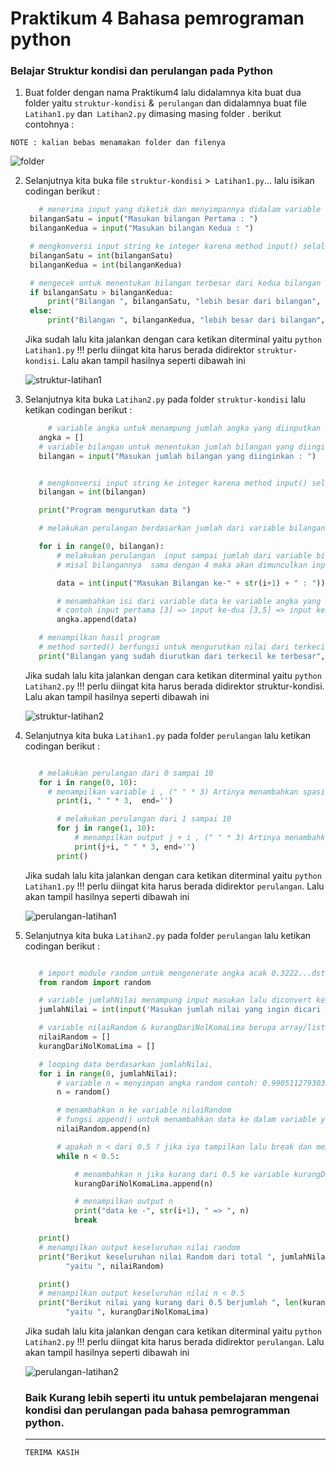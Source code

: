 # Praktikum 4 Bahasa pemrograman python
### Belajar Struktur kondisi dan perulangan pada Python

1. Buat folder dengan nama Praktikum4 lalu didalamnya kita buat dua folder yaitu `struktur-kondisi` &` perulangan`  dan didalamnya buat file` Latihan1.py` dan` Latihan2.py` dimasing masing folder . berikut contohnya :

  `NOTE : kalian bebas menamakan folder dan filenya`

   ![folder](https://user-images.githubusercontent.com/115919203/200096167-3ca9b14b-e6a2-4f01-be02-eca1636af47a.png)

2. Selanjutnya kita buka file `struktur-kondisi` >` Latihan1.py`... lalu isikan codingan berikut :

   ```python
      # menerima input yang diketik dan menyimpannya didalam variable
    bilanganSatu = input("Masukan bilangan Pertama : ")
    bilanganKedua = input("Masukan bilangan Kedua : ")

    # mengkonversi input string ke integer karena method input() selalu mengembalikan type data string
    bilanganSatu = int(bilanganSatu)
    bilanganKedua = int(bilanganKedua)

    # mengecek untuk menentukan bilangan terbesar dari kedua bilangan
    if bilanganSatu > bilanganKedua:
        print("Bilangan ", bilanganSatu, "lebih besar dari bilangan", bilanganKedua)
    else:
        print("Bilangan ", bilanganKedua, "lebih besar dari bilangan", bilanganSatu)

   ```
   Jika sudah lalu kita jalankan dengan cara ketikan diterminal yaitu `python Latihan1.py` !!! perlu diingat kita harus berada didirektor `struktur-kondisi`. Lalu akan tampil hasilnya seperti dibawah ini

    ![struktur-latihan1](https://user-images.githubusercontent.com/115919203/200096184-e260d6a1-d687-4ab9-8763-5d9fb867e259.png)

3. Selanjutnya kita buka `Latihan2.py` pada folder `struktur-kondisi` lalu ketikan codingan berikut :

   ```python
        # variable angka untuk menampung jumlah angka yang diinputkan berupa array/list
      angka = []
      # variable bilangan untuk menentukan jumlah bilangan yang diinginkan
      bilangan = input("Masukan jumlah bilangan yang diinginkan : ")


      # mengkonversi input string ke integer karena method input() selalu mengembalikan type data string
      bilangan = int(bilangan)

      print("Program mengurutkan data ")

      # melakukan perulangan berdasarkan jumlah dari variable bilangan

      for i in range(0, bilangan):
          # melakukan perulangan  input sampai jumlah dari variable bilangan yang sudah ditentukan
          # misal bilangannya  sama dengan 4 maka akan dimunculkan input 4 kali lalu disimpan di variable => data

          data = int(input("Masukan Bilangan ke-" + str(i+1) + " : "))

          # menambahkan isi dari variable data ke variable angka yang type datanya berupa array
          # contoh input pertama [3] => input ke-dua [3,5] => input ke-tiga [3,5,2] => input ke-empat[3,5,2,9] dan seterusnya sesuai jumlah variable bilangan
          angka.append(data)

      # menampilkan hasil program
      # method sorted() berfungsi untuk mengurutkan nilai dari terkecil ke terbesar,
      print("Bilangan yang sudah diurutkan dari terkecil ke terbesar", sorted(angka))

   ```
      Jika sudah lalu kita jalankan dengan cara ketikan diterminal yaitu `python Latihan2.py` !!! perlu diingat kita harus berada didirektor struktur-kondisi. Lalu akan tampil hasilnya seperti dibawah ini

      ![struktur-latihan2](https://user-images.githubusercontent.com/115919203/200096199-a4116a33-2592-46ab-863f-ff3da41a6bf0.png)

4. Selanjutnya kita buka `Latihan1.py` pada folder `perulangan` lalu ketikan codingan berikut :

   ```python

      # melakukan perulangan dari 0 sampai 10
      for i in range(0, 10):
        # menampilkan variable i , (" " * 3) Artinya menambahkan spasi tiga kali lalu end => yaitu memulai baris baru setelah nilai terakhir
          print(i, " " * 3,  end='')

          # melakukan perulangan dari 1 sampai 10
          for j in range(1, 10):
              # menampilkan output j + i , (" " * 3) Artinya menambahkan spasi tiga kali lalu end => yaitu memulai baris baru setelah nilai terakhir
              print(j+i, " " * 3, end='')
          print()

   ```
      Jika sudah lalu kita jalankan dengan cara ketikan diterminal yaitu `python Latihan1.py` !!! perlu diingat kita harus berada didirektor `perulangan`. Lalu akan tampil hasilnya seperti dibawah ini

   ![perulangan-latihan1](https://user-images.githubusercontent.com/115919203/200096219-ece330ff-4bce-43f7-871b-039256a20ac2.png)   

5. Selanjutnya kita buka `Latihan2.py` pada folder `perulangan` lalu ketikan codingan berikut :

   ```python

      # import module random untuk mengenerate angka acak 0.3222...dst
      from random import random

      # variable jumlahNilai menampung input masukan lalu diconvert ke integer
      jumlahNilai = int(input('Masukan jumlah nilai yang ingin dicari : '))

      # variable nilaiRandom & kurangDariNolKomaLima berupa array/list untuk menyimpan data yang diperlukan nanti.
      nilaiRandom = []
      kurangDariNolKomaLima = []

      # looping data berdasarkan jumlahNilai,
      for i in range(0, jumlahNilai):
          # variable n = menyimpan angka random contoh: 0.9905112793033766
          n = random()

          # menambahkan n ke variable nilaiRandom
          # fungsi append() untuk menambahkan data ke dalam variable yang type datanya berupa array/list
          nilaiRandom.append(n)

          # apakah n < dari 0.5 ? jika iya tampilkan lalu break dan memulai ke angka random selanjutnya
          while n < 0.5:

              # menambahkan n jika kurang dari 0.5 ke variable kurangDariNolKomaLima
              kurangDariNolKomaLima.append(n)

              # menampilkan output n
              print("data ke -", str(i+1), " => ", n)
              break

      print()
      # menampilkan output keseluruhan nilai random
      print("Berikut keseluruhan nilai Random dari total ", jumlahNilai,
            "yaitu ", nilaiRandom)

      print()
      # menampilkan output keseluruhan nilai n < 0.5
      print("Berikut nilai yang kurang dari 0.5 berjumlah ", len(kurangDariNolKomaLima),
            "yaitu ", kurangDariNolKomaLima)


   ```
      Jika sudah lalu kita jalankan dengan cara ketikan diterminal yaitu `python Latihan2.py` !!! perlu diingat kita harus berada didirektor `perulangan`. Lalu akan tampil hasilnya seperti dibawah ini

      ![perulangan-latihan2](https://user-images.githubusercontent.com/115919203/200096239-f756962b-768d-4694-9921-daa533e80a71.png)

      ### Baik Kurang lebih seperti itu untuk pembelajaran mengenai kondisi dan perulangan pada bahasa pemrogramman python.
      ___________________
       TERIMA KASIH
